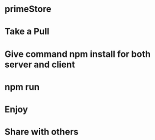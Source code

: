 # primeStore
# Take a Pull
# Give command npm install for both server and client
# npm run
# Enjoy
# Share with others
